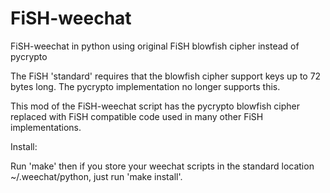 FiSH-weechat
============

FiSH-weechat in python using original FiSH blowfish cipher instead of pycrypto

The FiSH 'standard' requires that the blowfish cipher support keys up
to 72 bytes long. The pycrypto implementation no longer supports this.

This mod of the FiSH-weechat script has the pycrypto blowfish cipher
replaced with FiSH compatible code used in many other FiSH implementations.

Install:

Run 'make' then if you store your weechat scripts in the standard
location ~/.weechat/python, just run 'make install'.

